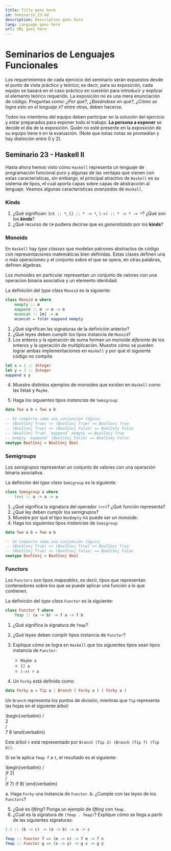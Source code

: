 ```yaml
---
title: Title goes here
id: Seminario_23.md
description: Description goes here
lang: Language goes here
url: URL goes here
---
```


# Seminarios de Lenguajes Funcionales

Los requerimientos de cada ejercicio del seminario serán expuestos
desde el punto de vista práctico y teórico; es decir, para su
exposición, cada equipo se basará en el caso práctico en cuestión para
introducir y explicar el elemento teórico requerido. La exposición no
es una mera enunciación de código. Preguntas como: _¿Por qué?_,
_¿Basándose en qué?_, _¿Cómo se logra esto en el lenguaje `X`?_ entre
otras, deben hacerse.

Todos los miembros del equipo deben participar en la solución del
ejercicio y estar preparados para exponer todo el trabajo. **La persona
a exponer** se decide el día de la exposición. Quién no esté presente
en la exposición de su equipo tiene `0` en la evaluación. (Note que
estas notas se promedian y hay distinción entre 0 y 2).

## Seminario 23 - Haskell II

Hasta ahora hemos visto cómo `Haskell` representa un lenguaje
de programación funcional puro y algunas de las ventajas que vienen
con estas características, sin embargo, el principal atractivo
de `Haskell` es su sistema de tipos, el cual aporta capas sobre capas
de abstracción al lenguaje. Veamos algunas características *avanzadas* de `Haskell`.

### Kinds

1. ¿Qué significan: `Int :: *`, `[] :: * -> *`, `(->) :: * -> * -> *`?
¿Qué son los **kinds**?
2. ¿Qué recurso de `C#` pudiera decirse que es *generalizado* por los
**kinds**?

### Monoids

En `Haskell` hay *type classes* que modelan patrones abstractos de código
con representaciones matemáticas bien definidas. Estas clases 
definen una o más operaciones y el conjunto sobre el que se opera,
en otras palabras, definen álgebras.

Los *monoides* en particular representan un conjunto de valores
con una operacion binaria asociativa y un elemento identidad.

La definición del *type class* `Monoid` es la siguiente:

```haskell
class Monoid m where
    mempty :: m
    mappend :: m -> m -> m
    mconcat :: [m] -> m
    mconcat = foldr mappend mempty
```

1. ¿Qué significan las signaturas de la definición anterior?
2. ¿Qué leyes deben cumplir los tipos instancia de `Monoid`?
3. Los enteros y la operación de suma forman un monoide *diferente*
de los enteros y la operación de multiplicación. Muestre cómo
se pueden lograr ambas implementaciones en `Haskell` y por qué
el siguiente código no compila:

```haskell
let x = 1 :: Integer
let y = 3 :: Integer
mappend x y
```

4. Muestre distintos ejemplos de monoides que existen en `Haskell`
como las listas y `Maybe`.

5. Haga los siguientes tipos *instancias* de `Semigroup`:

```haskell
data Two a b = Two a b

-- Se comporta como una conjunción lógica:
-- (BoolConj True) <> (BoolConj True) == BoolConj True
-- (BoolConj True) <> (BoolConj False) == BoolConj False
-- (BoolConj True) `mappend` mempty == BoolConj True
-- mempty `mappend` (BoolConj False) == BoolConj False
newtype BoolConj = BoolConj Bool
```


### Semigroups

Los *semigrupos* representan un conjunto de valores con una operación
binaria asociativa.

La definción del *type class* `Semigroup` es la siguiente:

```haskell
class Semigroup a where
    (<>) :: a -> a -> a
```

1. ¿Qué significa la signatura del operador `(<>)`? ¿Qué función representa?
2. ¿Qué ley deben cumplir los semigrupos?
3. Muestre por qué el tipo `NonEmpty` no puede ser un monoide.
4. Haga los siguientes tipos *instancias* de `Semigroup`:

```haskell
data Two a b = Two a b

-- Se comporta como una conjunción lógica:
-- (BoolConj True) <> (BoolConj True) == BoolConj True
-- (BoolConj True) <> (BoolConj False) == BoolConj False
newtype BoolConj = BoolConj Bool
```


### Functors

Los `Functors` son tipos *mapeables*, es decir, tipos que representan contenedores sobre los que se puede aplicar una función
a lo que contienen.

La definición del *type class* `Functor` es la siguiente:

```haskell
class Functor f where
    fmap :: (a -> b) -> f a -> f b
```

1. ¿Qué significa la signatura de `fmap`?
2. ¿Qué leyes deben cumplir tipos instancia de `Functor`?
3. Explique cómo se logra en `Haskell` que los siguientes
tipos sean tipos instancia de `Functor`:

    * `Maybe a`
    * `[] a`
    * `(->) r a`

4. Un `Forky` está definido como:

```haskell
data Forky a = Tip a | Branch ( Forky a ) ( Forky a )
```

Un `Branch` representa los puntos de división, mientras que `Tip`
representa las hojas en el siguiente árbol:

\begin{verbatim}
                                    /\
                                   2  \
                                      /\
                                     7  8
\end{verbatim}

Este árbol `t` está representado por `Branch (Tip 2) (Branch (Tip 7) (Tip 8))`.

Si se le aplica `fmap f` a `t`, el resultado es el siguiente: 

\begin{verbatim}
                                    /\
                                (f 2) \
                                      /\
                                  (f 7) (f 8)
\end{verbatim}


a. Haga `Forky` una instancia de `Functor`.
b. ¿Cumple con las leyes de los `Functors`?

5. ¿Qué es *lifting*? Ponga un ejemplo de *lifting* con `fmap`.
6. ¿Cuál es la signatura de `(fmap . fmap)`? Explique cómo se llega
a partir de las siguientes signaturas:

```haskell
(.) :: (b -> c) -> (a -> b) -> a -> c

fmap :: Functor f => (m -> n) -> f m -> f n
fmap :: Functor g => (x -> y) -> g x -> g y
```

